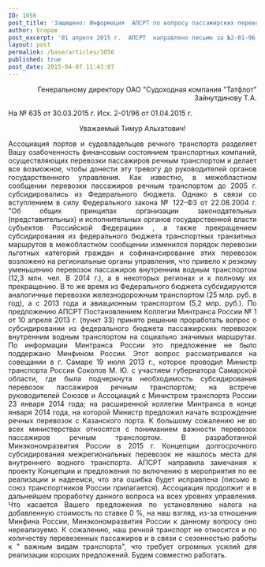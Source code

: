 ```yaml
---
ID: 1056
post_title: 'Защищено: Информация  АПСРТ по вопросу пассажирских перевозок 01 апреля 2015 г.  АПСРТ  направлено письмо за №2-01-96 в ОАО «Судоходная компания Татфлот» (по его  обращению) с информацией по вопросу перевозок пассажиров'
author: Егоров
post_excerpt: '01 апреля 2015 г.  АПСРТ  направлено письмо за №2-01-96 в ОАО «Судоходная компания Татфлот» (по его  обращению) с информацией по вопросу перевозок пассажиров'
layout: post
permalink: /base/articles/1056
published: true
post_date: 2015-04-07 11:43:07
---
```

<p style="text-align: right;">Генеральному директору ОАО
"Судоходная компания "Татфлот"
Зайнутдинову Т.А.</p>
На № 635 от 30.03.2015 г.
Исх. 2-01/96 от 01.04.2015 г.
<p style="text-align: center;">Уважаемый Тимур Альхатович!</p>
<p style="text-align: justify;">Ассоциация портов и судовладельцев речного транспорта разделяет Вашу озабоченность финансовым состоянием транспортных компаний, осуществляющих перевозки пассажиров речным транспортом и делает все возможное, чтобы донести эту тревогу до руководителей органов государственного управления.
Как известно, в межобластном сообщении перевозки пассажиров речным транспортом до 2005 г. субсидировались из Федерального бюджета. Однако в связи со вступлением в силу Федерального закона № 122-ФЗ от 22.08.2004 г. "Об общих принципах организации законодательных (представительных) и исполнительных органов государственной власти субъектов Российской Федерации» , а также прекращением субсидирования из федерального бюджета транспортных транзитных маршрутов в межобластном сообщении изменился порядок перевозки льготных категорий граждан и софинансирование этих перевозок возложено на региональные органы управления, что привело к резкому уменьшению перевозок пассажиров внутренним водным транспортом (12,3 млн. чел. В 2014 г.), а в некоторых регионах и к полному их прекращению. В то же время из Федерального бюджета субсидируются аналогичные перевозки железнодорожным транспортом (25 млр. руб. в год), а с 2013 года и авиационным транспортом (5,2 млр. руб.).
По предложению АПСРТ Постановлением Коллегии Минтранса России № 1 от 10 апреля 2013 г. (пункт 33) принято решение проработать вопрос о субсидировании из федерального бюджета пассажирских перевозок внутренним водным транспортом на социально значимых маршрутах. По информации Минтранса России это предложение не было поддержано Минфином России.
Этот вопрос рассматривался на совещании в г. Самаре 19 июля 2013 г., которое проводил Министр транспорта России Соколов М. Ю. с участием губернатора Самарской области, где была подчеркнута необходимость субсидирования перевозок пассажиров речным транспортом; на встрече руководителей Союзов и Ассоциаций с Министром транспорта России 23 января 2014 года; на расширенной коллегии Минтранса в конце января 2014 года, на которой Министр предложил начать возрождение речных перевозок с Казанского порта.
К большому сожалению не во всех министерствах относятся с пониманием важности перевозок пассажиров речным транспортом. В разработанной Минэкономразвития России в 2015 г. Концепции долгосрочного субсидирования межрегиональных перевозок не нашлось места для внутреннего водного транспорта. АПСРТ направила замечания к проекту Концепции и предложения по включению в мероприятия по ее реализации и надеемся, что эта ошибка будет исправлена (письмо в союз транспортников России прилагается).
Ассоциация продолжит и в дальнейшем проработку данного вопроса на всех уровнях управления.
Что касается Вашего предложения по установлению налога на добавленную стоимость по ставке 0 %, на наш взгляд, из-за отношения Минфина России, Минэкономразвития России к данному вопросу оно нереализуемо. К сожалению, наш речной транспорт не относится и по количеству перевезенных пассажиров и в связи с сезонностью работы к " важным видам транспорта", что требует огромных усилий для реализации хороших предложений. Будем совместно работать.</p>